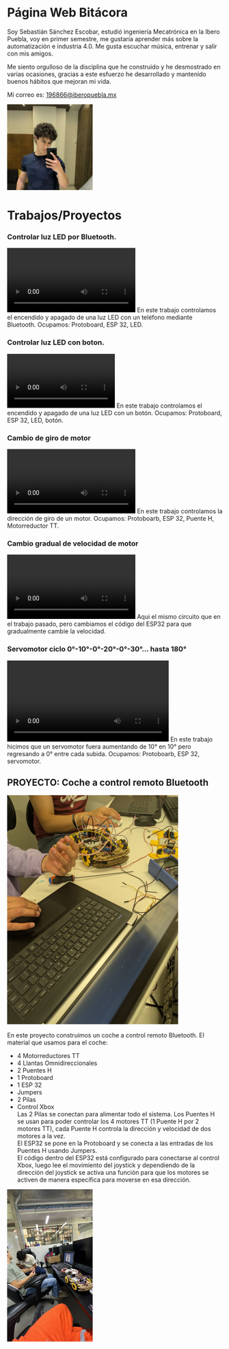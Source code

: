# **Página Web Bitácora**

Soy Sebastián Sánchez Escobar, estudió ingeniería Mecatrónica en la Ibero Puebla, voy en primer semestre, me gustaría aprender más sobre la automatización e industria 4.0. Me gusta escuchar música, entrenar y salir con mis amigos. 

Me siento orgulloso de la disciplina que he construido y he desmostrado en varias ocasiones, gracias a este esfuerzo he desarrollado y mantenido buenos hábitos que mejoran mi vida.

Mi correo es: 196866@iberopuebla.mx 

<img src="recursos/imgs/fotoperfil.png" width="200">

# **Trabajos/Proyectos**
### **Controlar luz LED por Bluetooth.**
<video controls>
  <source src="recursos/imgs/ControlarLEDBluetooth.mp4" type="video/mp4">
</video>
En este trabajo controlamos el encendido y apagado de una luz LED con un teléfono mediante Bluetooth.
Ocupamos: Protoboard, ESP 32, LED.


### **Controlar luz LED con boton.**
<video controls style="width: 50%; max-width: 300px;">
  <source src="recursos/imgs/PXL_20250912_163927244.TS(1).mp4" type="video/mp4">
</video>
En este trabajo controlamos el encendido y apagado de una luz LED con un botón.
Ocupamos: Protoboard, ESP 32, LED, botón.

### **Cambio de giro de motor**
<video controls style="width: 75%; max-width: 300px;">
  <source src="recursos/imgs/cambio-giro-motor.mp4" type="video/mp4">
</video>
En este trabajo controlamos la dirección de giro de un motor.
Ocupamos: Protoboarb, ESP 32, Puente H, Motorreductor TT.

### **Cambio gradual de velocidad de motor**
<video controls style="width: 75%; max-width: 300px;">
  <source src="recursos/imgs/cambio-gradual-giro-motor.mp4" type="video/mp4">
</video>
Aqui el mismo circuito que en el trabajo pasado, pero cambiamos el código del ESP32 para que gradualmente cambie la velocidad.

### **Servomotor ciclo 0°-10°-0°-20°-0°-30°... hasta 180°**
<video controls style="width: 75%; max-width: 800px;">
  <source src="recursos/imgs/servomotor-ciclo-0-10-0-20.mp4" type="video/mp4">
</video>
En este trabajo hicimos que un servomotor fuera aumentando de 10° en 10° pero regresando a 0° entre cada subida.
Ocupamos: Protoboarb, ESP 32, servomotor.

## **PROYECTO: Coche a control remoto Bluetooth**
<img src="recursos/imgs/coche codigo.jpg" width="400">     

En este proyecto construimos un coche a control remoto Bluetooth. El material que usamos para el coche:    
- 4 Motorreductores TT    
- 4 Llantas Omnidireccionales    
- 2 Puentes H  
- 1 Protoboard   
- 1 ESP 32  
- Jumpers  
- 2 Pilas  
- Control Xbox  
Las 2 Pilas se conectan para alimentar todo el sistema. Los Puentes H se usan para poder controlar los 4 motores TT (1 Puente H por 2 motores TT), cada Puente H controla la dirección y velocidad de dos motores a la vez.   
El ESP32 se pone en la Protoboard y se conecta a las entradas de los Puentes H usando Jumpers.    
El código dentro del ESP32 está configurado para conectarse al control Xbox, luego lee el movimiento del joystick y dependiendo de la dirección del joystick se activa una función para que los motores se activen de manera específica para moverse en esa dirección.  
<img src="recursos/imgs/pertesfinalescoche.jpg" width="200">   
